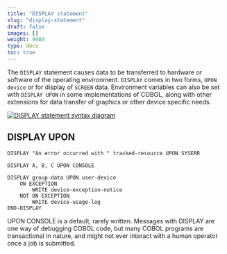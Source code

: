 ```yaml
---
title: "DISPLAY statement"
slug: "display-statement"
draft: false
images: []
weight: 9989
type: docs
toc: true
---
```


The `DISPLAY` statement causes data to be transferred to hardware or software of the operating environment.  `DISPLAY` comes in two forms, `UPON device` or for display of `SCREEN` data.  Environment variables can also be set with `DISPLAY UPON` in some implementations of COBOL, along with other extensions for data transfer of graphics or other device specific needs.

[![DISPLAY statement syntax diagram][1]][1]


  [1]: http://i.stack.imgur.com/P7XKM.png

## DISPLAY UPON
    DISPLAY "An error occurred with " tracked-resource UPON SYSERR
    
    DISPLAY A, B, C UPON CONSOLE

    DISPLAY group-data UPON user-device
        ON EXCEPTION
            WRITE device-exception-notice
        NOT ON EXCEPTION
            WRITE device-usage-log
    END-DISPLAY

UPON CONSOLE is a default, rarely written.  Messages with DISPLAY are one way of debugging COBOL code, but many COBOL programs are transactional in nature, and might not ever interact with a human operator once a job is submitted.

